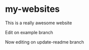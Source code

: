 # my-websites

This is a really awesome website

Edit on example branch

Now editing on update-readme branch
